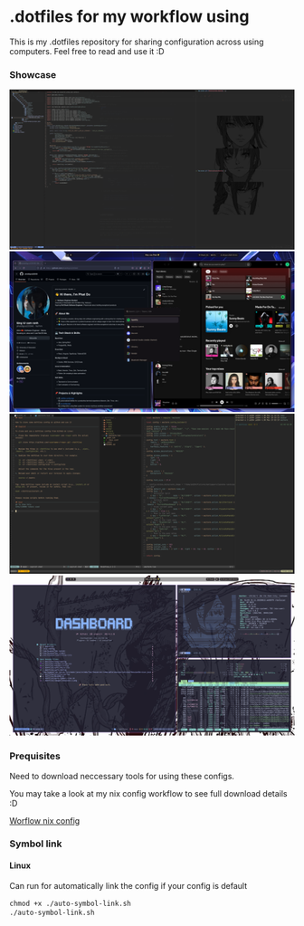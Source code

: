 # .dotfiles for my workflow using
This is my .dotfiles repository for sharing configuration across using computers. Feel free to read and use it :D

### Showcase 
![Showcase Image 1](./images/showcase-1.png)
![Showcase Image 2](./images/showcase-2.png)
![Showcase Image 3](./images/showcase-3.png)
![Showcase Image 4](./images/showcase-4.png)
### Prequisites 
Need to download neccessary tools for using these configs.

You may take a look at my nix config workflow to see full download details :D

[Worflow nix config](https://github.com/phatdtgcs220340/nix-config/tree/main/modules/working/workflow)
### Symbol link 
#### Linux  

Can run for automatically link the config if your config is default

```
chmod +x ./auto-symbol-link.sh
./auto-symbol-link.sh
```

